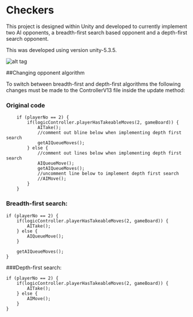 # Checkers

This project is designed within Unity and developed to currently implement two AI opponents, a breadth-first search based opponent and a depth-first search opponent.

This was developed using version unity-5.3.5.


![alt tag](https://github.com/bk10aao/Checkers/blob/master/Screen%20Shot%202016-07-05%20at%2016.48.12.png)

##Changing opponent algorithm

To switch between breadth-first and depth-first algorithms the following changes must be made to the ControllerV13 file inside the update method:

### Original code

``` 
	if (playerNo == 2) {
		if(logicController.playerHasTakeableMoves(2, gameBoard)) {
			AITake();
			//comment out bline below when implementing depth first search
			getAIQueueMoves();
		} else {
			//comment out lines below when implementing depth first search
			AIQueueMove();
			getAIQueueMoves();
			//uncomment line below to implement depth first search
			//AIMove();
		}
	} 
```

### Breadth-first search:

``` 
if (playerNo == 2) {
	if(logicController.playerHasTakeableMoves(2, gameBoard)) {
		AITake();
	} else {
		AIQueueMove();
	}
	
	getAIQueueMoves();
} 
```

###Depth-first search:

``` 
if (playerNo == 2) {
	if(logicController.playerHasTakeableMoves(2, gameBoard)) {
		AITake();
	} else {
		AIMove();
	}
}
``` 
